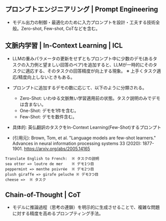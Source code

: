 <!-- 記事URL:https://github.com/takata150802/tech_glossary/blob/main/output/ai/llm-prompt-eng.md# -->

## プロンプトエンジニアリング | Prompt Engineering
- モデル出力の制御・最適化のために入力プロンプトを設計・工夫する技術全般。Zero-shot, Few-shot, CoTなどを含む。

## 文脈内学習 | In-Context Learning | ICL
- LLMの重みパラメータの更新をせずともプロンプト中に少数のデモ(あるタスクの入力例と望ましい回答のペア)を追加すると、LLMが一時的にそのタスクに適応する、そのタスクの回答精度が向上する現象。 ※ 上手くタスク適応/精度向上しないときもある。
- プロンプトに追加するデモの数に応じて、以下のように分類される。
  - Zero-Shot: いわゆる文脈無い学習適用前の状態。タスク説明のみでデモは含まない。
  - One-Shot: デモを1件を含む。
  - Few-Shot: デモを数件含む。

- 具体的: 英仏翻訳のタスクをIn-Context Learning(Few-Shot)するプロンプト
 - (引用元): Brown, Tom, et al. "Language models are few-shot learners." Advances in neural information processing systems 33 (2020): 1877-1901. https://arxiv.org/abs/2005.14165
```
Translate English to French:  ※ タスクの説明
sea otter => loutre de mer    ※ デモ1つ目
peppermint => menthe poivrée  ※ デモ2つ目
plush giraffe => girafe peluche ※ デモ3つ目
cheese =>  ※ タスク
```

## Chain-of-Thought | CoT
- モデルに推論過程（思考の連鎖）を明示的に生成させることで、複雑な問題に対する精度を高めるプロンプティング手法。
